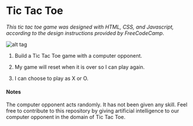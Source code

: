 # Tic Tac Toe

*This tic tac toe game was designed with HTML, CSS, and Javascript, according to the design instructions provided by FreeCodeCamp*.


![alt tag](http://s18.postimg.org/lu199y7op/Tic_Tac_Toe.png)


1. Build a Tic Tac Toe game with a computer opponent.

2. My game will reset when it is over so I can play again.

3. I can choose to play as X or O.


#### Notes

The computer opponent acts randomly. It has not been given any skill. Feel free to contribute to this repository by giving artificial intelligence to our computer opponent in the domain of Tic Tac Toe.
